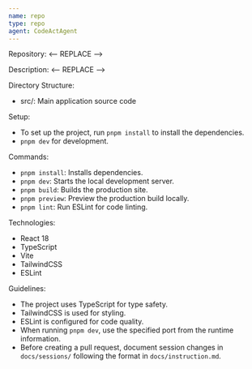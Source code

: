 ```yaml
---
name: repo
type: repo
agent: CodeActAgent
---
```


Repository: <-- REPLACE -->

Description: <-- REPLACE -->

Directory Structure:

- src/: Main application source code

Setup:

- To set up the project, run `pnpm install` to install the dependencies.
- `pnpm dev` for development.

Commands:

- `pnpm install`: Installs dependencies.
- `pnpm dev`: Starts the local development server.
- `pnpm build`: Builds the production site.
- `pnpm preview`: Preview the production build locally.
- `pnpm lint`: Run ESLint for code linting.

Technologies:

- React 18
- TypeScript
- Vite
- TailwindCSS
- ESLint

Guidelines:

- The project uses TypeScript for type safety.
- TailwindCSS is used for styling.
- ESLint is configured for code quality.
- When running `pnpm dev`, use the specified port from the runtime information.
- Before creating a pull request, document session changes in `docs/sessions/` following the format in `docs/instruction.md`.
